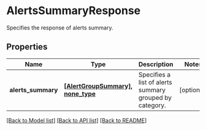 # AlertsSummaryResponse

Specifies the response of alerts summary.

## Properties
Name | Type | Description | Notes
------------ | ------------- | ------------- | -------------
**alerts_summary** | [**[AlertGroupSummary], none_type**](AlertGroupSummary.md) | Specifies a list of alerts summary grouped by category. | [optional] 

[[Back to Model list]](../README.md#documentation-for-models) [[Back to API list]](../README.md#documentation-for-api-endpoints) [[Back to README]](../README.md)



